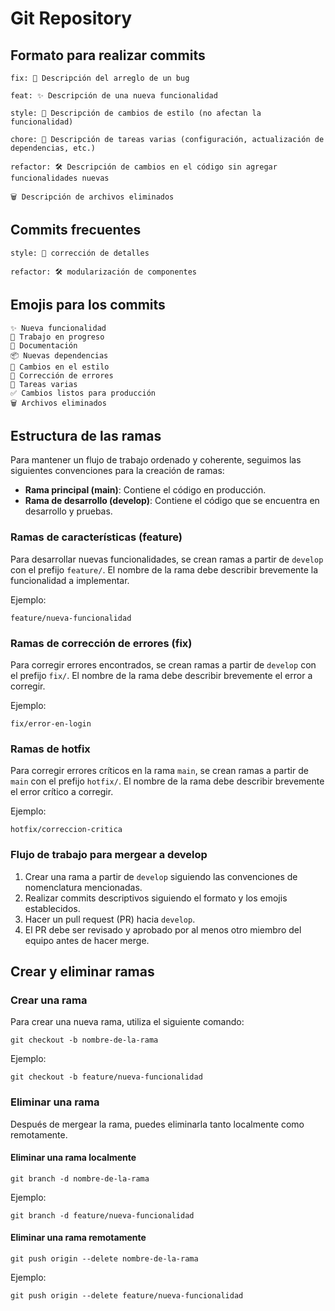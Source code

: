 # Git Repository

## Formato para realizar commits

```
fix: 🐛 Descripción del arreglo de un bug

feat: ✨ Descripción de una nueva funcionalidad

style: 🌈 Descripción de cambios de estilo (no afectan la funcionalidad)

chore: 📜 Descripción de tareas varias (configuración, actualización de dependencias, etc.)

refactor: 🛠️ Descripción de cambios en el código sin agregar funcionalidades nuevas

🗑️ Descripción de archivos eliminados
```

## Commits frecuentes

```
style: 🌈 corrección de detalles

refactor: 🛠️ modularización de componentes
```

## Emojis para los commits

```
✨ Nueva funcionalidad
🌱 Trabajo en progreso
📖 Documentación
📦 Nuevas dependencias
🌈 Cambios en el estilo
🐛 Corrección de errores
📜 Tareas varias
✅ Cambios listos para producción
🗑️ Archivos eliminados
```

## Estructura de las ramas

Para mantener un flujo de trabajo ordenado y coherente, seguimos las siguientes convenciones para la creación de ramas:

- **Rama principal (main)**: Contiene el código en producción.
- **Rama de desarrollo (develop)**: Contiene el código que se encuentra en desarrollo y pruebas.

### Ramas de características (feature)

Para desarrollar nuevas funcionalidades, se crean ramas a partir de `develop` con el prefijo `feature/`. El nombre de la rama debe describir brevemente la funcionalidad a implementar.

Ejemplo:
```
feature/nueva-funcionalidad
```

### Ramas de corrección de errores (fix)

Para corregir errores encontrados, se crean ramas a partir de `develop` con el prefijo `fix/`. El nombre de la rama debe describir brevemente el error a corregir.

Ejemplo:
```
fix/error-en-login
```

### Ramas de hotfix

Para corregir errores críticos en la rama `main`, se crean ramas a partir de `main` con el prefijo `hotfix/`. El nombre de la rama debe describir brevemente el error crítico a corregir.

Ejemplo:
```
hotfix/correccion-critica
```

### Flujo de trabajo para mergear a develop

1. Crear una rama a partir de `develop` siguiendo las convenciones de nomenclatura mencionadas.
2. Realizar commits descriptivos siguiendo el formato y los emojis establecidos.
3. Hacer un pull request (PR) hacia `develop`.
4. El PR debe ser revisado y aprobado por al menos otro miembro del equipo antes de hacer merge.

## Crear y eliminar ramas

### Crear una rama

Para crear una nueva rama, utiliza el siguiente comando:

```
git checkout -b nombre-de-la-rama
```

Ejemplo:

```
git checkout -b feature/nueva-funcionalidad
```

### Eliminar una rama

Después de mergear la rama, puedes eliminarla tanto localmente como remotamente.

#### Eliminar una rama localmente

```
git branch -d nombre-de-la-rama
```

Ejemplo:

```
git branch -d feature/nueva-funcionalidad
```

#### Eliminar una rama remotamente

```
git push origin --delete nombre-de-la-rama
```

Ejemplo:

```
git push origin --delete feature/nueva-funcionalidad
```
